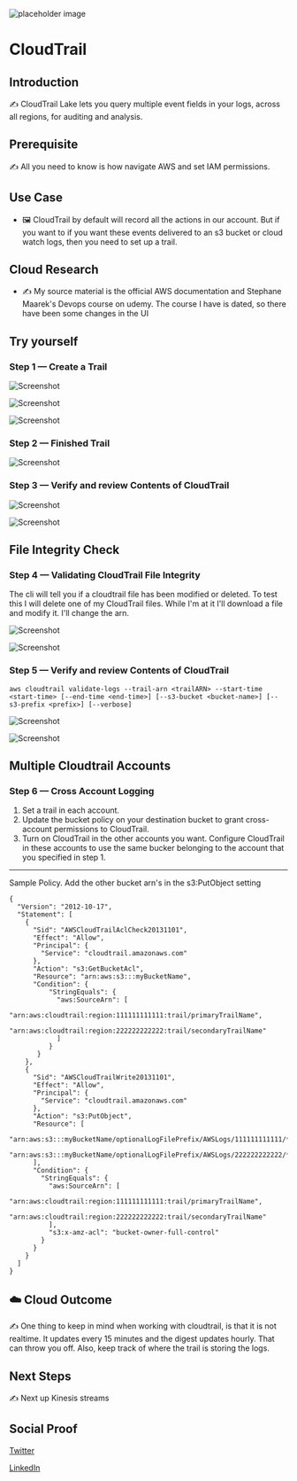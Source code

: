 
![placeholder image](cloudtrail.png)

# CloudTrail

## Introduction

✍️ CloudTrail Lake lets you query multiple event fields in your logs, across all regions, for auditing and analysis. 

## Prerequisite

✍️ All you need to know is how navigate AWS and set IAM permissions.

## Use Case

- 🖼️ CloudTrail by default will record all the actions in our account. But if you want to if you want these events delivered to an s3 bucket or cloud watch logs, then you need to set up a trail. 

## Cloud Research

- ✍️ My source material is the official AWS documentation and Stephane Maarek's Devops course on udemy. The course I have is dated, so there have been some changes in the UI

## Try yourself

### Step 1 — Create a Trail

![Screenshot](step1-create-a-trail.png)

![Screenshot](step1a-settings.png)

![Screenshot](step1c-create-trail.png)

### Step 2 — Finished Trail

![Screenshot](step2-trail.png)

### Step 3 — Verify and review Contents of CloudTrail

![Screenshot](step3-s3-cloudtraillogs.png)

![Screenshot](step3a-cloudtrailjson1.png)

## File Integrity Check
### Step 4 — Validating CloudTrail File Integrity
The cli will tell you if a cloudtrail file has been modified or deleted. To test this I will delete one of my CloudTrail files. While I'm at it I'll download a file and modify it. I'll change the arn.

![Screenshot](step4-deletefile.png)

![Screenshot](step4b-editjson.png)

### Step 5 — Verify and review Contents of CloudTrail

```
aws cloudtrail validate-logs --trail-arn <trailARN> --start-time <start-time> [--end-time <end-time>] [--s3-bucket <bucket-name>] [--s3-prefix <prefix>] [--verbose]
```

![Screenshot](step5-gzipfile1.png)

![Screenshot](step5-result1.png)

## Multiple Cloudtrail Accounts
### Step 6 — Cross Account Logging
  1. Set a trail in each account.
  2. Update the bucket policy on your destination bucket to grant cross-account permissions to CloudTrail.
  3. Turn on CloudTrail in the other accounts you want. Configure CloudTrail in these accounts to use the same bucker belonging to the account that you specified in step 1.

---
Sample Policy. Add the other bucket arn's in the s3:PutObject setting
```
{
  "Version": "2012-10-17",
  "Statement": [
    {
      "Sid": "AWSCloudTrailAclCheck20131101",
      "Effect": "Allow",
      "Principal": {
        "Service": "cloudtrail.amazonaws.com"
      },
      "Action": "s3:GetBucketAcl",
      "Resource": "arn:aws:s3:::myBucketName",
      "Condition": { 
          "StringEquals": { 
            "aws:SourceArn": [ 
              "arn:aws:cloudtrail:region:111111111111:trail/primaryTrailName",
              "arn:aws:cloudtrail:region:222222222222:trail/secondaryTrailName"
            ]
          }
       }
    },
    {
      "Sid": "AWSCloudTrailWrite20131101",
      "Effect": "Allow",
      "Principal": {
        "Service": "cloudtrail.amazonaws.com"
      },
      "Action": "s3:PutObject",
      "Resource": [
        "arn:aws:s3:::myBucketName/optionalLogFilePrefix/AWSLogs/111111111111/*",
        "arn:aws:s3:::myBucketName/optionalLogFilePrefix/AWSLogs/222222222222/*"
      ],
      "Condition": { 
        "StringEquals": { 
          "aws:SourceArn": [ 
            "arn:aws:cloudtrail:region:111111111111:trail/primaryTrailName",
            "arn:aws:cloudtrail:region:222222222222:trail/secondaryTrailName"
          ],
          "s3:x-amz-acl": "bucket-owner-full-control"
        }
      }
    }
  ]
}
```

## ☁️ Cloud Outcome

✍️ One thing to keep in mind when working with cloudtrail, is that it is not realtime. It updates every 15 minutes and the digest updates hourly. That can throw you off. Also, keep track of where the trail is storing the logs.

## Next Steps

✍️ Next up Kinesis streams

## Social Proof

[Twitter](https://twitter.com/DemianJennings/status/1636884364293287942)

[LinkedIn](https://www.linkedin.com/posts/demian-jennings_100daysofcloud-aws-awscloud-activity-7042650660911136769-cnx6?utm_source=share&utm_medium=member_desktop)